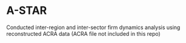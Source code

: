 # A-STAR

Conducted inter-region and inter-sector firm dynamics analysis using reconstructed ACRA data (ACRA file not included in this repo)
